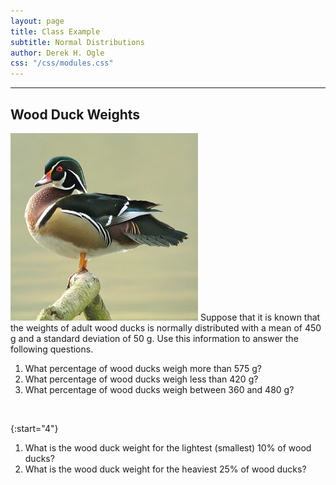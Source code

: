 ```yaml
---
layout: page
title: Class Example
subtitle: Normal Distributions
author: Derek H. Ogle
css: "/css/modules.css"
---
```


----

## Wood Duck Weights
<img src="zimgs/woodduck.jpg" alt="Wood Duck" class="img-right">
Suppose that it is known that the weights of adult wood ducks is normally distributed with a mean of 450 g and a standard deviation of 50 g. Use this information to answer the following questions.

1. What percentage of wood ducks weigh more than 575 g?
1. What percentage of wood ducks weigh less than 420 g?
1. What percentage of wood ducks weigh between 360 and 480 g?

&nbsp;

{:start="4"}
1. What is the wood duck weight for the lightest (smallest) 10% of wood ducks?
1. What is the wood duck weight for the heaviest 25% of wood ducks?
